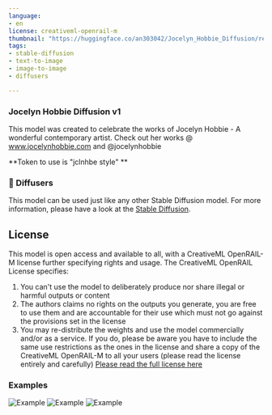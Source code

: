 ```yaml
---
language:
- en
license: creativeml-openrail-m
thumbnail: "https://huggingface.co/an303042/Jocelyn_Hobbie_Diffusion/resolve/main/00026-865999057.png"
tags:
- stable-diffusion
- text-to-image
- image-to-image
- diffusers

---
```

### Jocelyn Hobbie Diffusion v1

This model was created to celebrate the works of Jocelyn Hobbie - A wonderful contemporary artist.
Check out her works @ www.jocelynhobbie.com and @jocelynhobbie


**Token to use is "jclnhbe style" **


### 🧨 Diffusers

This model can be used just like any other Stable Diffusion model. For more information,
please have a look at the [Stable Diffusion](https://huggingface.co/docs/diffusers/api/pipelines/stable_diffusion).

## License

This model is open access and available to all, with a CreativeML OpenRAIL-M license further specifying rights and usage.
The CreativeML OpenRAIL License specifies: 

1. You can't use the model to deliberately produce nor share illegal or harmful outputs or content 
2. The authors claims no rights on the outputs you generate, you are free to use them and are accountable for their use which must not go against the provisions set in the license
3. You may re-distribute the weights and use the model commercially and/or as a service. If you do, please be aware you have to include the same use restrictions as the ones in the license and share a copy of the CreativeML OpenRAIL-M to all your users (please read the license entirely and carefully)
[Please read the full license here](https://huggingface.co/spaces/CompVis/stable-diffusion-license)

### Examples
![Example](https://huggingface.co/an303042/Jocelyn_Hobbie_Diffusion/resolve/main/00026-865999057.png)
![Example](https://huggingface.co/an303042/Jocelyn_Hobbie_Diffusion/resolve/main/00030-2232312440.png)
![Example](https://huggingface.co/an303042/Jocelyn_Hobbie_Diffusion/resolve/main/00033-1415196133.png)

